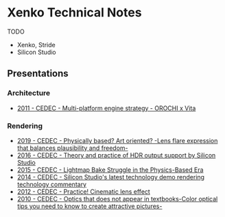 # Xenko Technical Notes

TODO
 * Xenko, Stride
 * Silicon Studio



## Presentations


### Architecture

* [2011 - CEDEC - Multi-platform engine strategy - OROCHI x Vita][2]


### Rendering

* [2019 - CEDEC - Physically based? Art oriented? -Lens flare expression that balances plausibility and freedom-][5]
* [2016 - CEDEC - Theory and practice of HDR output support by Silicon Studio][4]
* [2015 - CEDEC - Lightmap Bake Struggle in the Physics-Based Era][3]
* [2014 - CEDEC - Silicon Studio's latest technology demo rendering technology commentary][7]
* [2012 - CEDEC - Practice! Cinematic lens effect][1]
* [2010 - CEDEC - Optics that does not appear in textbooks-Color optical tips you need to know to create attractive pictures-][6]



[1]:https://cedil.cesa.or.jp/cedil_sessions/view/876
[2]:https://cedil.cesa.or.jp/cedil_sessions/view/685
[3]:https://cedil.cesa.or.jp/cedil_sessions/view/1326
[4]:https://cedil.cesa.or.jp/cedil_sessions/view/1535
[5]:https://cedil.cesa.or.jp/cedil_sessions/view/2092
[6]:https://cedil.cesa.or.jp/cedil_sessions/view/372
[7]:https://cedil.cesa.or.jp/cedil_sessions/view/1165
